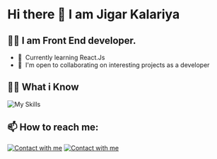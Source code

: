 # Hi there 👋 I am Jigar Kalariya

## :technologist: I am Front End developer.

*   🧠  Currently learning React.Js
*   🤝  I'm open to collaborating on interesting projects as a developer

## :student: What i Know

![My Skills](https://skillicons.dev/icons?i=html,css,js,bootstrap,react,php,mysql,androidstudio,vscode,figma)

## 📫 How to reach me:

[![Contact with me](https://skillicons.dev/icons?i=linkedin)](https://www.linkedin.com/in/jigar-kalariya-779728260/) 
[![Contact with me](https://skillicons.dev/icons?i=instagram)](https://instagram.com/jp_kalariya_9?igshid=YmMyMTA2M2Y=)


<!--
**samarthdadhaniya/samarthdadhaniya** is a ✨ _special_ ✨ repository because its `README.md` (this file) appears on your GitHub profile.

Here are some ideas to get you started:

- 🔭 I’m currently working on ...
- 🌱 I’m currently learning ...
- 👯 I’m looking to collaborate on ...
- 🤔 I’m looking for help with ...
- 💬 Ask me about ...
- 📫 How to reach me: ...
- 😄 Pronouns: ...
- ⚡ Fun fact: ...
-->

